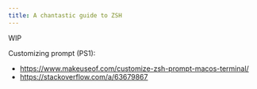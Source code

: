 ```yaml
---
title: A chantastic guide to ZSH
---
```


WIP

Customizing prompt (PS1):

- https://www.makeuseof.com/customize-zsh-prompt-macos-terminal/
- https://stackoverflow.com/a/63679867
